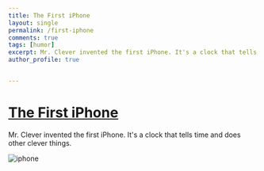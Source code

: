 ```yaml
---
title: The First iPhone
layout: single
permalink: /first-iphone
comments: true
tags: [humor]
excerpt: Mr. Clever invented the first iPhone. It's a clock that tells time and does other clever things. 
author_profile: true


---
```


# [The First iPhone](/first-iphone) #

Mr. Clever invented the first iPhone. It's a clock that tells time and does other clever things. 

![iphone](https://drive.google.com/file/d/14xgrBYODOrPUTfXH6vpHTfwnMCdAYlz9Lg/view?usp=sharing)